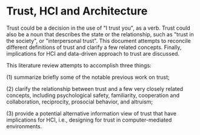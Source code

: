 # Trust, HCI and Architecture

Trust could be a decision in the use of "I trust you", as a verb. Trust could also be a noun that describes the state or the relationship, such as "trust in the society", or "interpersonal trust". This document attempts to reconcile different definitions of trust and clarify a few related concepts. Finally, implications for HCI and data-driven approach to trust are discussed.



This literature review attempts to accomplish three things:

\(1\) summarize briefly some of the notable previous work on trust;

\(2\) clarify the relationship between trust and a few very closely related concepts, including psychological safety, familiarity, cooperation and collaboration, reciprocity, prosocial behavior, and altruism;

\(3\) provide a potential alternative information view of trust that have implications for HCI, i.e., designing for trust in computer-mediated environments.

